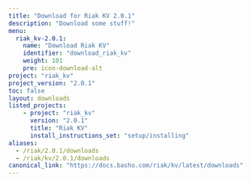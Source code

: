 ```yaml
---
title: "Download for Riak KV 2.0.1"
description: "Download some stuff!"
menu:
  riak_kv-2.0.1:
    name: "Download Riak KV"
    identifier: "download_riak_kv"
    weight: 101
    pre: icon-download-alt
project: "riak_kv"
project_version: "2.0.1"
toc: false
layout: downloads
listed_projects:
    - project: "riak_kv"
      version: "2.0.1"
      title: "Riak KV"
      install_instructions_set: "setup/installing"
aliases:
  - /riak/2.0.1/downloads
  - /riak/kv/2.0.1/downloads
canonical_link: "https://docs.basho.com/riak/kv/latest/downloads"
---
```

